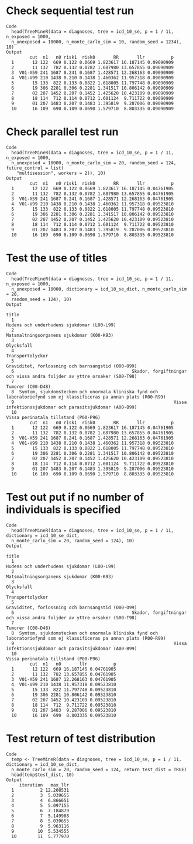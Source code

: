 # Check sequential test run

    Code
      head(TreeMineR(data = diagnoses, tree = icd_10_se, p = 1 / 11, n_exposed = 1000,
      n_unexposed = 10000, n_monte_carlo_sim = 10, random_seed = 1234), 10)
    Output
             cut  n1   n0 risk1  risk0       RR       llr          p
      1       12 122  669 0.122 0.0669 1.823617 16.187145 0.09090909
      2       11 132  782 0.132 0.0782 1.687980 13.657855 0.09090909
      3  V01-X59 241 1687 0.241 0.1687 1.428571 12.268163 0.09090909
      4  V01-V99 210 1438 0.210 0.1438 1.460362 11.957318 0.09090909
      5       15 133  822 0.133 0.0822 1.618005 11.797748 0.09090909
      6       19 306 2281 0.306 0.2281 1.341517 10.806142 0.09090909
      7       02 207 1452 0.207 0.1452 1.425620 10.423109 0.09090909
      8       18 114  712 0.114 0.0712 1.601124  9.711722 0.09090909
      9       01 207 1483 0.207 0.1483 1.395819  9.287006 0.09090909
      10      16 109  690 0.109 0.0690 1.579710  8.803335 0.09090909

# Check parallel test run

    Code
      head(TreeMineR(data = diagnoses, tree = icd_10_se, p = 1 / 11, n_exposed = 1000,
      n_unexposed = 10000, n_monte_carlo_sim = 20, random_seed = 124, future_control = list(
        "multisession", workers = 2)), 10)
    Output
             cut  n1   n0 risk1  risk0       RR       llr          p
      1       12 122  669 0.122 0.0669 1.823617 16.187145 0.04761905
      2       11 132  782 0.132 0.0782 1.687980 13.657855 0.04761905
      3  V01-X59 241 1687 0.241 0.1687 1.428571 12.268163 0.04761905
      4  V01-V99 210 1438 0.210 0.1438 1.460362 11.957318 0.09523810
      5       15 133  822 0.133 0.0822 1.618005 11.797748 0.09523810
      6       19 306 2281 0.306 0.2281 1.341517 10.806142 0.09523810
      7       02 207 1452 0.207 0.1452 1.425620 10.423109 0.09523810
      8       18 114  712 0.114 0.0712 1.601124  9.711722 0.09523810
      9       01 207 1483 0.207 0.1483 1.395819  9.287006 0.09523810
      10      16 109  690 0.109 0.0690 1.579710  8.803335 0.09523810

# Test the use of titles

    Code
      head(TreeMineR(data = diagnoses, tree = icd_10_se, p = 1 / 11, n_exposed = 1000,
      n_unexposed = 10000, dictionary = icd_10_se_dict, n_monte_carlo_sim = 20,
      random_seed = 124), 10)
    Output
                                                                                                                       title
      1                                                                           Hudens och underhudens sjukdomar (L00-L99)
      2                                                                            Matsmaltningsorganens sjukdomar (K00-K93)
      3                                                                                                           Olycksfall
      4                                                                                                     Transportolyckor
      5                                                                   Graviditet, forlossning och barnsangstid (O00-O99)
      6                                             Skador, forgiftningar och vissa andra foljder av yttre orsaker (S00-T98)
      7                                                                                                    Tumorer (C00-D48)
      8  Symtom, sjukdomstecken och onormala kliniska fynd och laboratoriefynd som ej klassificeras pa annan plats (R00-R99)
      9                                                             Vissa infektionssjukdomar och parasitsjukdomar (A00-B99)
      10                                                                                Vissa perinatala tillstand (P00-P96)
             cut  n1   n0 risk1  risk0       RR       llr          p
      1       12 122  669 0.122 0.0669 1.823617 16.187145 0.04761905
      2       11 132  782 0.132 0.0782 1.687980 13.657855 0.04761905
      3  V01-X59 241 1687 0.241 0.1687 1.428571 12.268163 0.04761905
      4  V01-V99 210 1438 0.210 0.1438 1.460362 11.957318 0.09523810
      5       15 133  822 0.133 0.0822 1.618005 11.797748 0.09523810
      6       19 306 2281 0.306 0.2281 1.341517 10.806142 0.09523810
      7       02 207 1452 0.207 0.1452 1.425620 10.423109 0.09523810
      8       18 114  712 0.114 0.0712 1.601124  9.711722 0.09523810
      9       01 207 1483 0.207 0.1483 1.395819  9.287006 0.09523810
      10      16 109  690 0.109 0.0690 1.579710  8.803335 0.09523810

# Test out put if no number of individuals is specified

    Code
      head(TreeMineR(data = diagnoses, tree = icd_10_se, p = 1 / 11, dictionary = icd_10_se_dict,
      n_monte_carlo_sim = 20, random_seed = 124), 10)
    Output
                                                                                                                       title
      1                                                                           Hudens och underhudens sjukdomar (L00-L99)
      2                                                                            Matsmaltningsorganens sjukdomar (K00-K93)
      3                                                                                                           Olycksfall
      4                                                                                                     Transportolyckor
      5                                                                   Graviditet, forlossning och barnsangstid (O00-O99)
      6                                             Skador, forgiftningar och vissa andra foljder av yttre orsaker (S00-T98)
      7                                                                                                    Tumorer (C00-D48)
      8  Symtom, sjukdomstecken och onormala kliniska fynd och laboratoriefynd som ej klassificeras pa annan plats (R00-R99)
      9                                                             Vissa infektionssjukdomar och parasitsjukdomar (A00-B99)
      10                                                                                Vissa perinatala tillstand (P00-P96)
             cut  n1   n0       llr          p
      1       12 122  669 16.187145 0.04761905
      2       11 132  782 13.657855 0.04761905
      3  V01-X59 241 1687 12.268163 0.04761905
      4  V01-V99 210 1438 11.957318 0.09523810
      5       15 133  822 11.797748 0.09523810
      6       19 306 2281 10.806142 0.09523810
      7       02 207 1452 10.423109 0.09523810
      8       18 114  712  9.711722 0.09523810
      9       01 207 1483  9.287006 0.09523810
      10      16 109  690  8.803335 0.09523810

# Test return of test distribution

    Code
      temp <- TreeMineR(data = diagnoses, tree = icd_10_se, p = 1 / 11, dictionary = icd_10_se_dict,
      n_monte_carlo_sim = 20, random_seed = 124, return_test_dist = TRUE)
      head(temp$test_dist, 10)
    Output
         iteration   max_llr
      1          2 12.208531
      2          3  5.039655
      3          4  6.866651
      4          5  5.097155
      5          6  7.184879
      6          7  5.149988
      7          8  5.039655
      8          9  5.963116
      9         10  5.534555
      10        11  5.777970

